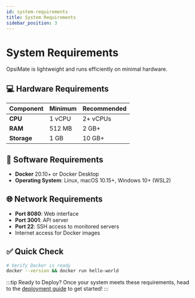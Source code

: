```yaml
---
id: system-requirements
title: System Requirements
sidebar_position: 3
---
```


# System Requirements

OpsiMate is lightweight and runs efficiently on minimal hardware.

## 💻 Hardware Requirements

| Component | Minimum | Recommended |
|-----------|---------|-------------|
| **CPU** | 1 vCPU | 2+ vCPUs |
| **RAM** | 512 MB | 2 GB+ |
| **Storage** | 1 GB | 10 GB+ |
## 🐳 Software Requirements

- **Docker** 20.10+ or Docker Desktop
- **Operating System**: Linux, macOS 10.15+, Windows 10+ (WSL2)

## 🌐 Network Requirements

- **Port 8080**: Web interface
- **Port 3001**: API server  
- **Port 22**: SSH access to monitored servers
- Internet access for Docker images

## ✅ Quick Check

```bash
# Verify Docker is ready
docker --version && docker run hello-world
```

:::tip Ready to Deploy?
Once your system meets these requirements, head to the [deployment guide](deploy) to get started!
:::


